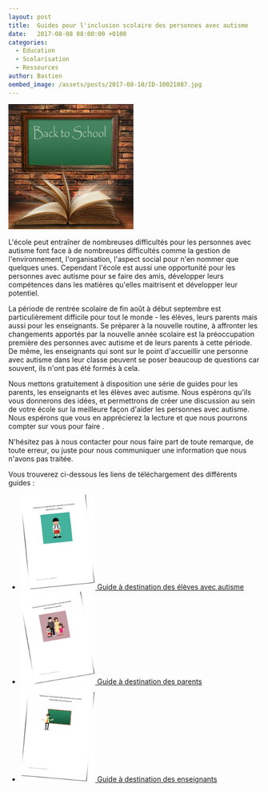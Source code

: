 ```yaml
---
layout: post
title:  Guides pour l'inclusion scolaire des personnes avec autisme
date:   2017-08-08 08:00:00 +0100
categories:
  - Education
  - Scolarisation
  - Ressources
author: Bastien
oembed_image: /assets/posts/2017-08-10/ID-10021087.jpg
---
```


<img src="/assets/posts/2017-08-10/ID-10021087.jpg" alt="ID-10021087" class="right" width="250" />

L'école peut entraîner de nombreuses difficultés pour les personnes avec autisme font face à de nombreuses difficultés 
comme
la gestion de l'environnement, l'organisation, l'aspect social pour n'en nommer que quelques unes.
Cependant l'école est aussi une opportunité pour les personnes avec autisme pour se faire des amis, développer leurs compétences dans les matières qu'elles maitrisent et développer
leur potentiel.

La période de rentrée scolaire de fin août à début septembre est particulièrement difficile pour tout le monde - les élèves, leurs parents mais aussi pour les enseignants.
Se préparer à la nouvelle routine, à affronter les changements apportés par la nouvelle année scolaire est la préoccupation première des personnes avec autisme et de leurs parents
à cette période.
De même, les enseignants qui sont sur le point d'accueillir une personne avec autisme dans leur classe peuvent se poser beaucoup de questions car souvent,
ils n'ont pas été formés à cela.

Nous mettons gratuitement à disposition une série de guides pour les parents, les enseignants et les élèves avec autisme.
Nous espérons qu'ils vous donnerons des idées, et permettrons de créer une discussion au sein de votre école  sur la meilleure façon d'aider les personnes avec autisme.
Nous espérons que vous en apprécierez la lecture et que nous pourrons compter sur vous pour faire .

N'hésitez pas à nous contacter pour nous faire part de toute remarque, de toute erreur, ou juste pour nous communiquer une information que nous n'avons pas traitée.

Vous trouverez ci-dessous les liens de téléchargement des différents guides&nbsp;:


  - <a href="/assets/posts/2017-08-10/hanbook/student.pdf"><img src="/assets/posts/2017-08-10/handbook/student.png" alt="Guide à destination des élèves avec autisme" width="150" />&nbsp;Guide à destination des élèves avec autisme</a>
  - <a href="/assets/posts/2017-08-10/hanbook/parent.pdf"><img src="/assets/posts/2017-08-10/handbook/parent.png" alt="Guide à destination des parents" width="150" />&nbsp;Guide à destination des parents</a>
  - <a href="/assets/posts/2017-08-10/hanbook/teacher.pdf"><img src="/assets/posts/2017-08-10/handbook/teacher.png" alt="Guide à destination des enseignants" width="150" />&nbsp;Guide à destination des enseignants</a>
